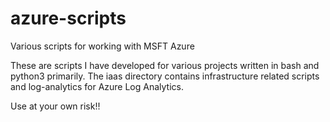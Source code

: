 # azure-scripts
Various scripts for working with MSFT Azure

These are scripts I have developed for various projects written in bash and python3 primarily.
The iaas directory contains infrastructure related scripts and log-analytics for Azure Log
Analytics.

Use at your own risk!!
